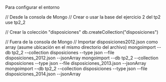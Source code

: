 Para configurar el entorno

// Desde la consola de Mongo
// Crear o usar la base del ejercicio 2 del tp2
use tp2_2

// Crear la colección "disposiciones"
db.createCollection("disposiciones")


// Fuera de la consola de Mongo
// Importar disposiciones2012.json como array (asume ubicación en el mismo directorio del archivo)
mongoimport --db tp2_2 --collection disposiciones --type json --file disposiciones_2012.json --jsonArray
mongoimport --db tp2_2 --collection disposiciones --type json --file disposiciones_2013.json --jsonArray
mongoimport --db tp2_2 --collection disposiciones --type json --file disposiciones_2014.json --jsonArray

